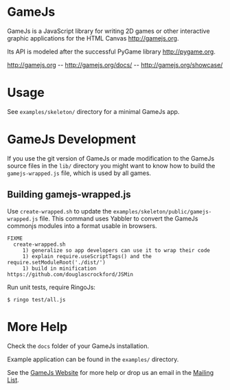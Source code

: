 GameJs
=======

GameJs is a JavaScript library for writing 2D games or other interactive
graphic applications for the HTML Canvas <http://gamejs.org>.

Its API is modeled after the successful PyGame library <http://pygame.org>.

<http://gamejs.org> -- <http://gamejs.org/docs/> -- <http://gamejs.org/showcase/>

Usage
=========

See `examples/skeleton/` directory for a minimal GameJs app.

GameJs Development
=====================================

If you use the git version of GameJs or made modification to the GameJs
source files in the `lib/` directory you might want to know how to
build the `gamejs-wrapped.js` file, which is used by all games.

Building gamejs-wrapped.js
----------------------------

Use `create-wrapped.sh` to update the `examples/skeleton/public/gamejs-wrapped.js`
file. This command uses Yabbler to convert the GameJs commonjs modules into a format
usable in browsers.

    FIXME
      create-wrapped.sh
         1) generalize so app developers can use it to wrap their code
         1) explain require.useScriptTags() and the require.setModuleRoot('./dist/')
         1) build in minification https://github.com/douglascrockford/JSMin

Run unit tests, require RingoJs:

    $ ringo test/all.js

More Help
===========

Check the `docs` folder of your GameJs installation.

Example application can be found in the `examples/` directory.

See the [GameJs Website](http://gamejs.org) for more help or drop us an email in the [Mailing List](http://groups.google.com/group/gamejs).
